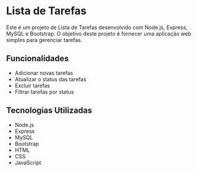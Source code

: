 # Lista de Tarefas

Este é um projeto de Lista de Tarefas desenvolvido com Node.js, Express, MySQL e Bootstrap. O objetivo deste projeto é fornecer uma aplicação web simples para gerenciar tarefas.

## Funcionalidades

- Adicionar novas tarefas
- Atualizar o status das tarefas
- Excluir tarefas
- Filtrar tarefas por status

## Tecnologias Utilizadas

- Node.js
- Express
- MySQL
- Bootstrap
- HTML
- CSS
- JavaScript
